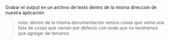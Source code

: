 Grabar el output en un archivo de texto dentro de la misma direccion de nuestra aplicación

>nota: dentro de la misma documentación vemos cosas que viene una lista de cosas que vienen por defecto con node que no tendremos que agregar de terceros 

